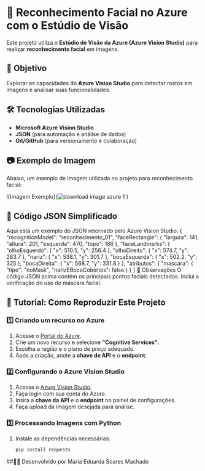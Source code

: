 # 🚀 Reconhecimento Facial no Azure com o Estúdio de Visão  

Este projeto utiliza o **Estúdio de Visão da Azure (Azure Vision Studio)** para realizar **reconhecimento facial** em imagens.  

## 📌 Objetivo  
Explorar as capacidades do **Azure Vision Studio** para detectar rostos em imagens e analisar suas funcionalidades.  

## 🛠️ Tecnologias Utilizadas  
- **Microsoft Azure Vision Studio**  
- **JSON** (para automação e análise de dados)  
- **Git/GitHub** (para versionamento e colaboração)  

## 📷 Exemplo de Imagem  
Abaixo, um exemplo de imagem utilizada no projeto para reconhecimento facial:  


![Imagem Exemplo](![download image azure 1](https://github.com/user-attachments/assets/e59f60dd-c3fc-463c-8179-b33c925398bb)
)  

## 📜 Código JSON Simplificado
Aqui está um exemplo do JSON retornado pelo Azure Vision Studio:
{
  "recognitionModel": "reconhecimento_01",
  "faceRectangle": { "largura": 141, "altura": 201, "esquerda": 470, "topo": 186 },
  "faceLandmarks": {
    "olhoEsquerdo": { "x": 510.5, "y": 256.4 },
    "olhoDireito": { "x": 574.7, "y": 263.7 },
    "nariz": { "x": 538.1, "y": 301.7 },
    "bocaEsquerda": { "x": 502.2, "y": 325 },
    "bocaDireita": { "x": 568.7, "y": 331.8 }
  },
  "atributos": { "mascara": { "tipo": "noMask", "narizEBocaCobertos": false } }
}
📌 Observações
O código JSON acima contém os principais pontos faciais detectados.
Inclui a verificação do uso de máscara facial.


## 📝 Tutorial: Como Reproduzir Este Projeto  

### 1️⃣ Criando um recurso no Azure  
1. Acesse o [Portal do Azure](https://portal.azure.com).  
2. Crie um novo recurso e selecione **"Cognitive Services"**.  
3. Escolha a região e o plano de preço adequado.  
4. Após a criação, anote a **chave de API** e o **endpoint**.  

### 2️⃣ Configurando o Azure Vision Studio  
1. Acesse o [Azure Vision Studio](https://www.microsoft.com/en-us/ai/vision-studio).  
2. Faça login com sua conta do Azure.  
3. Insira a **chave da API** e o **endpoint** no painel de configurações.  
4. Faça upload da imagem desejada para análise.  

### 3️⃣ Processando Imagens com Python  
1. Instale as dependências necessárias:  
   ```sh
   pip install requests
##👨‍💻 Desenvolvido por Maria Eduarda Soares Machado


